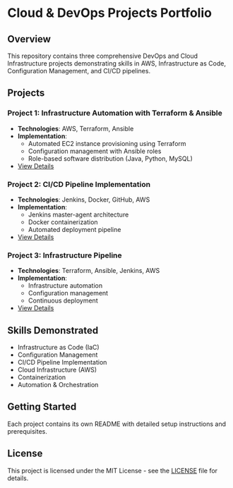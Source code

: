 # Cloud & DevOps Projects Portfolio

## Overview
This repository contains three comprehensive DevOps and Cloud Infrastructure projects demonstrating skills in AWS, Infrastructure as Code, Configuration Management, and CI/CD pipelines.

## Projects

### Project 1: Infrastructure Automation with Terraform & Ansible
- **Technologies**: AWS, Terraform, Ansible
- **Implementation**: 
  - Automated EC2 instance provisioning using Terraform
  - Configuration management with Ansible roles
  - Role-based software distribution (Java, Python, MySQL)
- [View Details](./project-1/)

### Project 2: CI/CD Pipeline Implementation
- **Technologies**: Jenkins, Docker, GitHub, AWS
- **Implementation**:
  - Jenkins master-agent architecture
  - Docker containerization
  - Automated deployment pipeline
- [View Details](./project-2/)

### Project 3: Infrastructure Pipeline
- **Technologies**: Terraform, Ansible, Jenkins, AWS
- **Implementation**:
  - Infrastructure automation
  - Configuration management
  - Continuous deployment
- [View Details](./project-3/)

## Skills Demonstrated
- Infrastructure as Code (IaC)
- Configuration Management
- CI/CD Pipeline Implementation
- Cloud Infrastructure (AWS)
- Containerization
- Automation & Orchestration

## Getting Started
Each project contains its own README with detailed setup instructions and prerequisites.

## License
This project is licensed under the MIT License - see the [LICENSE](LICENSE) file for details.
